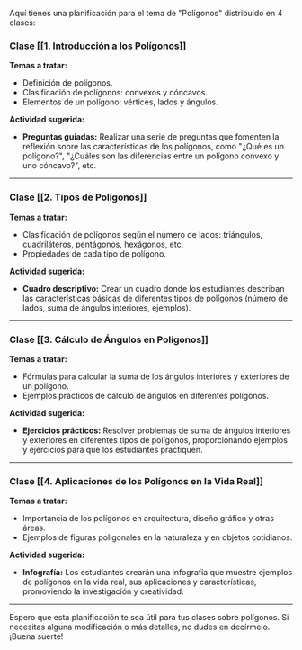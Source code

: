 Aquí tienes una planificación para el tema de "Polígonos" distribuido en 4 clases:

### Clase [[1. Introducción a los Polígonos]]

**Temas a tratar:**

- Definición de polígonos.
- Clasificación de polígonos: convexos y cóncavos.
- Elementos de un polígono: vértices, lados y ángulos.

**Actividad sugerida:**

- **Preguntas guiadas:** Realizar una serie de preguntas que fomenten la reflexión sobre las características de los polígonos, como "¿Qué es un polígono?", "¿Cuáles son las diferencias entre un polígono convexo y uno cóncavo?", etc.

---

### Clase [[2. Tipos de Polígonos]]

**Temas a tratar:**

- Clasificación de polígonos según el número de lados: triángulos, cuadriláteros, pentágonos, hexágonos, etc.
- Propiedades de cada tipo de polígono.

**Actividad sugerida:**

- **Cuadro descriptivo:** Crear un cuadro donde los estudiantes describan las características básicas de diferentes tipos de polígonos (número de lados, suma de ángulos interiores, ejemplos).

---

### Clase [[3. Cálculo de Ángulos en Polígonos]]

**Temas a tratar:**

- Fórmulas para calcular la suma de los ángulos interiores y exteriores de un polígono.
- Ejemplos prácticos de cálculo de ángulos en diferentes polígonos.

**Actividad sugerida:**

- **Ejercicios prácticos:** Resolver problemas de suma de ángulos interiores y exteriores en diferentes tipos de polígonos, proporcionando ejemplos y ejercicios para que los estudiantes practiquen.

---

### Clase [[4. Aplicaciones de los Polígonos en la Vida Real]]

**Temas a tratar:**

- Importancia de los polígonos en arquitectura, diseño gráfico y otras áreas.
- Ejemplos de figuras poligonales en la naturaleza y en objetos cotidianos.

**Actividad sugerida:**

- **Infografía:** Los estudiantes crearán una infografía que muestre ejemplos de polígonos en la vida real, sus aplicaciones y características, promoviendo la investigación y creatividad.

---

Espero que esta planificación te sea útil para tus clases sobre polígonos. Si necesitas alguna modificación o más detalles, no dudes en decírmelo. ¡Buena suerte!